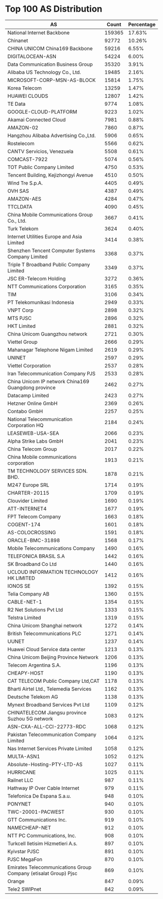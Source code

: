 # Top 100 AS Distribution
| AS | Count | Percentage |
|----|----|----|
| National Internet Backbone | 159365 | 17.63% |
| Chinanet | 92772 | 10.26% |
| CHINA UNICOM China169 Backbone | 59216 | 6.55% |
| DIGITALOCEAN-ASN | 54224 | 6.00% |
| Data Communication Business Group | 35320 | 3.91% |
| Alibaba US Technology Co., Ltd. | 19485 | 2.16% |
| MICROSOFT-CORP-MSN-AS-BLOCK | 15814 | 1.75% |
| Korea Telecom | 13259 | 1.47% |
| HUAWEI CLOUDS | 12807 | 1.42% |
| TE Data | 9774 | 1.08% |
| GOOGLE-CLOUD-PLATFORM | 9223 | 1.02% |
| Akamai Connected Cloud | 7981 | 0.88% |
| AMAZON-02 | 7860 | 0.87% |
| Hangzhou Alibaba Advertising Co.,Ltd. | 5906 | 0.65% |
| Rostelecom | 5566 | 0.62% |
| CANTV Servicios, Venezuela | 5508 | 0.61% |
| COMCAST-7922 | 5074 | 0.56% |
| TOT Public Company Limited | 4750 | 0.53% |
| Tencent Building, Kejizhongyi Avenue | 4510 | 0.50% |
| Wind Tre S.p.A. | 4405 | 0.49% |
| OVH SAS | 4387 | 0.49% |
| AMAZON-AES | 4284 | 0.47% |
| TTCLDATA | 4090 | 0.45% |
| China Mobile Communications Group Co., Ltd. | 3667 | 0.41% |
| Turk Telekom | 3624 | 0.40% |
| Internet Utilities Europe and Asia Limited | 3414 | 0.38% |
| Shenzhen Tencent Computer Systems Company Limited | 3368 | 0.37% |
| Triple T Broadband Public Company Limited | 3349 | 0.37% |
| JSC ER-Telecom Holding | 3272 | 0.36% |
| NTT Communications Corporation | 3165 | 0.35% |
| TIM | 3106 | 0.34% |
| PT Telekomunikasi Indonesia | 2949 | 0.33% |
| VNPT Corp | 2898 | 0.32% |
| MTS PJSC | 2896 | 0.32% |
| HKT Limited | 2881 | 0.32% |
| China Unicom Guangzhou network | 2721 | 0.30% |
| Viettel Group | 2666 | 0.29% |
| Mahanagar Telephone Nigam Limited | 2619 | 0.29% |
| UNINET | 2597 | 0.29% |
| Viettel Corporation | 2537 | 0.28% |
| Iran Telecommunication Company PJS | 2533 | 0.28% |
| China Unicom IP network China169 Guangdong province | 2462 | 0.27% |
| Datacamp Limited | 2423 | 0.27% |
| Hetzner Online GmbH | 2369 | 0.26% |
| Contabo GmbH | 2257 | 0.25% |
| National Telecommunication Corporation HQ | 2184 | 0.24% |
| LEASEWEB-USA-SEA | 2066 | 0.23% |
| Alpha Strike Labs GmbH | 2041 | 0.23% |
| China Telecom Group | 2017 | 0.22% |
| China Mobile communications corporation | 1913 | 0.21% |
| TM TECHNOLOGY SERVICES SDN. BHD. | 1878 | 0.21% |
| M247 Europe SRL | 1714 | 0.19% |
| CHARTER-20115 | 1709 | 0.19% |
| Clouvider Limited | 1690 | 0.19% |
| ATT-INTERNET4 | 1677 | 0.19% |
| FPT Telecom Company | 1663 | 0.18% |
| COGENT-174 | 1601 | 0.18% |
| AS-COLOCROSSING | 1591 | 0.18% |
| ORACLE-BMC-31898 | 1568 | 0.17% |
| Mobile Telecommunications Company | 1490 | 0.16% |
| TELEFONICA BRASIL S.A | 1442 | 0.16% |
| SK Broadband Co Ltd | 1440 | 0.16% |
| UCLOUD INFORMATION TECHNOLOGY HK LIMITED | 1412 | 0.16% |
| IONOS SE | 1392 | 0.15% |
| Telia Company AB | 1360 | 0.15% |
| CABLE-NET-1 | 1354 | 0.15% |
| R2 Net Solutions Pvt Ltd | 1333 | 0.15% |
| Telstra Limited | 1319 | 0.15% |
| China Unicom Shanghai network | 1272 | 0.14% |
| British Telecommunications PLC | 1271 | 0.14% |
| UUNET | 1237 | 0.14% |
| Huawei Cloud Service data center | 1213 | 0.13% |
| China Unicom Beijing Province Network | 1206 | 0.13% |
| Telecom Argentina S.A. | 1196 | 0.13% |
| CHEAPY-HOST | 1190 | 0.13% |
| CAT TELECOM Public Company Ltd,CAT | 1178 | 0.13% |
| Bharti Airtel Ltd., Telemedia Services | 1162 | 0.13% |
| Deutsche Telekom AG | 1138 | 0.13% |
| Mynext Broadband Services Pvt Ltd | 1109 | 0.12% |
| CHINATELECOM Jiangsu province Suzhou 5G network | 1083 | 0.12% |
| ASN-CXA-ALL-CCI-22773-RDC | 1068 | 0.12% |
| Pakistan Telecommunication Company Limited | 1064 | 0.12% |
| Nas Internet Services Private Limited | 1058 | 0.12% |
| MULTA-ASN1 | 1052 | 0.12% |
| Absolute-Hosting-PTY-LTD-AS | 1027 | 0.11% |
| HURRICANE | 1025 | 0.11% |
| Railnet LLC | 987 | 0.11% |
| Hathway IP Over Cable Internet | 979 | 0.11% |
| Telefonica De Espana S.a.u. | 948 | 0.10% |
| PONYNET | 940 | 0.10% |
| TWC-20001-PACWEST | 930 | 0.10% |
| GTT Communications Inc. | 919 | 0.10% |
| NAMECHEAP-NET | 912 | 0.10% |
| NTT PC Communications, Inc. | 908 | 0.10% |
| Turkcell Iletisim Hizmetleri A.s. | 897 | 0.10% |
| Kyivstar PJSC | 891 | 0.10% |
| PJSC MegaFon | 870 | 0.10% |
| Emirates Telecommunications Group Company (etisalat Group) Pjsc | 869 | 0.10% |
| Orange | 847 | 0.09% |
| Tele2 SWIPnet | 842 | 0.09% |
